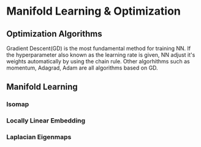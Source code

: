 # Manifold Learning & Optimization
## Optimization Algorithms
Gradient Descent(GD) is the most fundamental method for training NN. 
If the hyperparameter also known as the learning rate is given, 
NN adjust it's weights automatically by using the chain rule. 
Other algorhithms such as momentum, Adagrad, Adam are all algorithms based on GD.


## Manifold Learning
### Isomap
### Locally Linear Embedding
### Laplacian Eigenmaps
